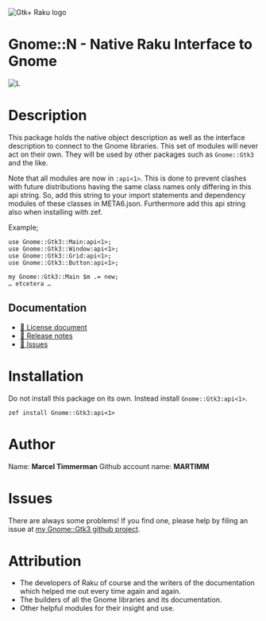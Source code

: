 ![Gtk+ Raku logo][logo]

# Gnome::N - Native Raku Interface to Gnome 

![L][license-svg]

[license-svg]: http://martimm.github.io/label/License-label.svg
[licence-lnk]: http://www.perlfoundation.org/artistic_license_2_0

# Description

This package holds the native object description as well as the interface description to connect to the Gnome libraries. This set of modules will never act on their own. They will be used by other packages such as `Gnome::Gtk3` and the like.

Note that all modules are now in `:api<1>`. This is done to prevent clashes with future distributions having the same class names only differing in this api string. So, add this string to your import statements and dependency modules of these classes in META6.json. Furthermore add this api string also when installing with zef.

Example;
```
use Gnome::Gtk3::Main:api<1>;
use Gnome::Gtk3::Window:api<1>;
use Gnome::Gtk3::Grid:api<1>;
use Gnome::Gtk3::Button:api<1>;

my Gnome::Gtk3::Main $m .= new;
… etcetera …
```

## Documentation
<!-- * [ 🔗 Website](https://martimm.github.io/gnome-gtk3/content-docs/reference-native.html)
-->
* [ 🔗 License document][licence-lnk]
* [ 🔗 Release notes][changes]
* [ 🔗 Issues](https://github.com/MARTIMM/gnome-gtk3/issues)

# Installation
Do not install this package on its own. Instead install `Gnome::Gtk3:api<1>`.

`zef install Gnome::Gtk3:api<1>`


# Author

Name: **Marcel Timmerman**
Github account name: **MARTIMM**


# Issues

There are always some problems! If you find one, please help by filing an issue at [my Gnome::Gtk3 github project][issues].


# Attribution

* The developers of Raku of course and the writers of the documentation which helped me out every time again and again.
* The builders of all the Gnome libraries and its documentation.
* Other helpful modules for their insight and use.

[//]: # (---- [refs] ----------------------------------------------------------)
[changes]: https://github.com/MARTIMM/gnome-native/blob/master/CHANGES.md
[logo]: https://martimm.github.io/gnome-gtk3/content-docs/images/gtk-raku.png
[issues]: https://github.com/MARTIMM/gnome-gtk3/issues



[//]: # (https://nbviewer.jupyter.org/github/MARTIMM/gtk-v3/blob/master/doc/GObject.pdf)
[//]: # (Pod documentation rendered with)
[//]: # (pod-render.pl6 --pdf --g=MARTIMM/gtk-v3 lib)
